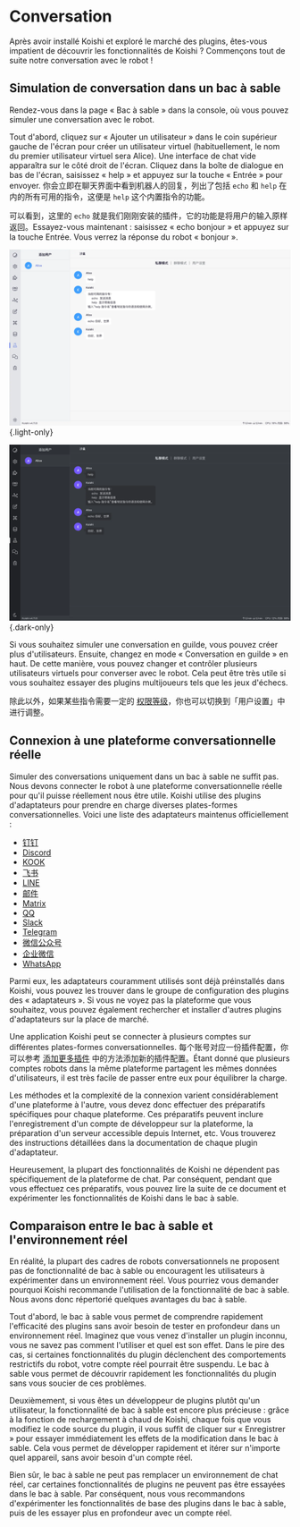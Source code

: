 # Conversation

Après avoir installé Koishi et exploré le marché des plugins, êtes-vous impatient de découvrir les fonctionnalités de Koishi ? Commençons tout de suite notre conversation avec le robot !

## Simulation de conversation dans un bac à sable

Rendez-vous dans la page « Bac à sable » dans la console, où vous pouvez simuler une conversation avec le robot.

Tout d'abord, cliquez sur « Ajouter un utilisateur » dans le coin supérieur gauche de l'écran pour créer un utilisateur virtuel (habituellement, le nom du premier utilisateur virtuel sera Alice). Une interface de chat vide apparaîtra sur le côté droit de l'écran. Cliquez dans la boîte de dialogue en bas de l'écran, saisissez « help » et appuyez sur la touche « Entrée » pour envoyer. 你会立即在聊天界面中看到机器人的回复，列出了包括 `echo` 和 `help` 在内的所有可用的指令，这便是 `help` 这个内置指令的功能。

可以看到，这里的 `echo` 就是我们刚刚安装的插件，它的功能是将用户的输入原样返回。Essayez-vous maintenant : saisissez « echo bonjour » et appuyez sur la touche Entrée. Vous verrez la réponse du robot « bonjour ».

![sandbox](/manual/console/sandbox.light.webp) {.light-only}

![sandbox](/manual/console/sandbox.dark.webp) {.dark-only}

Si vous souhaitez simuler une conversation en guilde, vous pouvez créer plus d'utilisateurs. Ensuite, changez en mode « Conversation en guilde » en haut. De cette manière, vous pouvez changer et contrôler plusieurs utilisateurs virtuels pour converser avec le robot. Cela peut être très utile si vous souhaitez essayer des plugins multijoueurs tels que les jeux d'échecs.

除此以外，如果某些指令需要一定的 [权限等级](../usage/customize.md#权限管理)，你也可以切换到「用户设置」中进行调整。

## Connexion à une plateforme conversationnelle réelle

Simuler des conversations uniquement dans un bac à sable ne suffit pas. Nous devons connecter le robot à une plateforme conversationnelle réelle pour qu'il puisse réellement nous être utile. Koishi utilise des plugins d'adaptateurs pour prendre en charge diverses plates-formes conversationnelles. Voici une liste des adaptateurs maintenus officiellement :

- [钉钉](../../plugins/adapter/dingtalk.md)
- [Discord](../../plugins/adapter/discord.md)
- [KOOK](../../plugins/adapter/kook.md)
- [飞书](../../plugins/adapter/lark.md)
- [LINE](../../plugins/adapter/line.md)
- [邮件](../../plugins/adapter/mail.md)
- [Matrix](../../plugins/adapter/matrix.md)
- [QQ](../../plugins/adapter/qq.md)
- [Slack](../../plugins/adapter/slack.md)
- [Telegram](../../plugins/adapter/telegram.md)
- [微信公众号](../../plugins/adapter/wechat-official.md)
- [企业微信](../../plugins/adapter/wecom.md)
- [WhatsApp](../../plugins/adapter/whatsapp.md)

Parmi eux, les adaptateurs couramment utilisés sont déjà préinstallés dans Koishi, vous pouvez les trouver dans le groupe de configuration des plugins des « adaptateurs ». Si vous ne voyez pas la plateforme que vous souhaitez, vous pouvez également rechercher et installer d'autres plugins d'adaptateurs sur la place de marché.

Une application Koishi peut se connecter à plusieurs comptes sur différentes plates-formes conversationnelles. 每个账号对应一份插件配置，你可以参考 [添加更多插件](./market.md#添加更多插件) 中的方法添加新的插件配置。Étant donné que plusieurs comptes robots dans la même plateforme partagent les mêmes données d'utilisateurs, il est très facile de passer entre eux pour équilibrer la charge.

Les méthodes et la complexité de la connexion varient considérablement d'une plateforme à l'autre, vous devez donc effectuer des préparatifs spécifiques pour chaque plateforme. Ces préparatifs peuvent inclure l'enregistrement d'un compte de développeur sur la plateforme, la préparation d'un serveur accessible depuis Internet, etc. Vous trouverez des instructions détaillées dans la documentation de chaque plugin d'adaptateur.

Heureusement, la plupart des fonctionnalités de Koishi ne dépendent pas spécifiquement de la plateforme de chat. Par conséquent, pendant que vous effectuez ces préparatifs, vous pouvez lire la suite de ce document et expérimenter les fonctionnalités de Koishi dans le bac à sable.

## Comparaison entre le bac à sable et l'environnement réel

En réalité, la plupart des cadres de robots conversationnels ne proposent pas de fonctionnalité de bac à sable ou encouragent les utilisateurs à expérimenter dans un environnement réel. Vous pourriez vous demander pourquoi Koishi recommande l'utilisation de la fonctionnalité de bac à sable. Nous avons donc répertorié quelques avantages du bac à sable.

Tout d'abord, le bac à sable vous permet de comprendre rapidement l'efficacité des plugins sans avoir besoin de tester en profondeur dans un environnement réel. Imaginez que vous venez d'installer un plugin inconnu, vous ne savez pas comment l'utiliser et quel est son effet. Dans le pire des cas, si certaines fonctionnalités du plugin déclenchent des comportements restrictifs du robot, votre compte réel pourrait être suspendu. Le bac à sable vous permet de découvrir rapidement les fonctionnalités du plugin sans vous soucier de ces problèmes.

Deuxièmement, si vous êtes un développeur de plugins plutôt qu'un utilisateur, la fonctionnalité de bac à sable est encore plus précieuse : grâce à la fonction de rechargement à chaud de Koishi, chaque fois que vous modifiez le code source du plugin, il vous suffit de cliquer sur « Enregistrer » pour essayer immédiatement les effets de la modification dans le bac à sable. Cela vous permet de développer rapidement et itérer sur n'importe quel appareil, sans avoir besoin d'un compte réel.

Bien sûr, le bac à sable ne peut pas remplacer un environnement de chat réel, car certaines fonctionnalités de plugins ne peuvent pas être essayées dans le bac à sable. Par conséquent, nous vous recommandons d'expérimenter les fonctionnalités de base des plugins dans le bac à sable, puis de les essayer plus en profondeur avec un compte réel.
